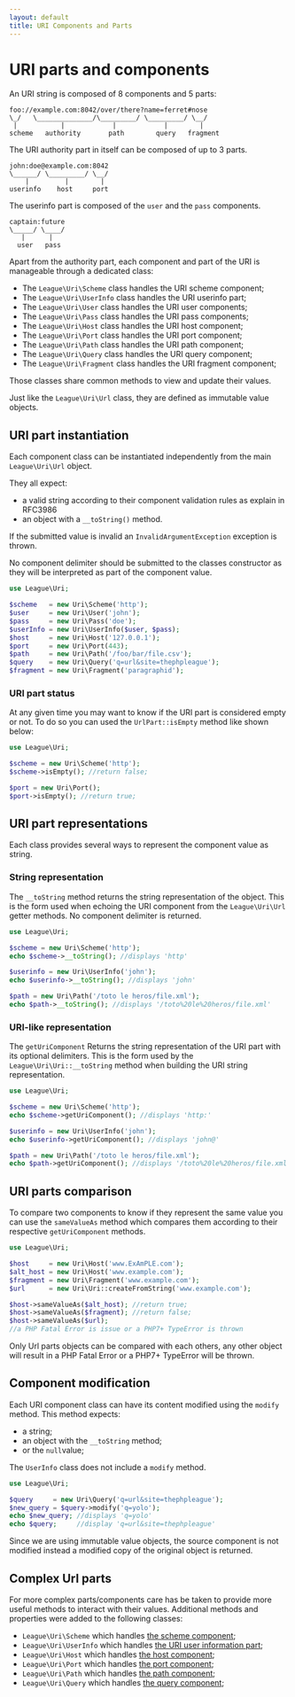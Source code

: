 ```yaml
---
layout: default
title: URI Components and Parts
---
```


# URI parts and components

An URI string is composed of 8 components and 5 parts:

~~~
foo://example.com:8042/over/there?name=ferret#nose
\_/   \______________/\_________/ \_________/ \__/
 |           |            |            |        |
scheme   authority       path        query   fragment
~~~

The URI authority part in itself can be composed of up to 3 parts.

~~~
john:doe@example.com:8042
\______/ \_________/ \__/
    |         |        |
userinfo    host     port
~~~

The userinfo part is composed of the `user` and the `pass` components.

~~~
captain:future
\_____/ \____/
   |      |
  user   pass
~~~

Apart from the authority part, each component and part of the URI is manageable through a dedicated class:

- The `League\Uri\Scheme` class handles the URI scheme component;
- The `League\Uri\UserInfo` class handles the URI userinfo part;
- The `League\Uri\User` class handles the URI user components;
- The `League\Uri\Pass` class handles the URI pass components;
- The `League\Uri\Host` class handles the URI host component;
- The `League\Uri\Port` class handles the URI port component;
- The `League\Uri\Path` class handles the URI path component;
- The `League\Uri\Query` class handles the URI query component;
- The `League\Uri\Fragment` class handles the URI fragment component;

Those classes share common methods to view and update their values.

<p class="message-notice">Just like the <code>League\Uri\Url</code> class, they are defined as immutable value objects.</p>

## URI part instantiation

Each component class can be instantiated independently from the main `League\Uri\Url` object.

They all expect:

- a valid string according to their component validation rules as explain in RFC3986
- an object with a `__toString()` method.

<p class="message-warning">If the submitted value is invalid an <code>InvalidArgumentException</code> exception is thrown.</p>

<p class="message-warning">No component delimiter should be submitted to the classes constructor as they will be interpreted as part of the component value.</p>

~~~php
use League\Uri;

$scheme   = new Uri\Scheme('http');
$user     = new Uri\User('john');
$pass     = new Uri\Pass('doe');
$userInfo = new Uri\UserInfo($user, $pass);
$host     = new Uri\Host('127.0.0.1');
$port     = new Uri\Port(443);
$path     = new Uri\Path('/foo/bar/file.csv');
$query    = new Uri\Query('q=url&site=thephpleague');
$fragment = new Uri\Fragment('paragraphid');
~~~

### URI part status

At any given time you may want to know if the URI part is considered empty or not. To do so you can used the `UrlPart::isEmpty` method like shown below:

~~~php
use League\Uri;

$scheme = new Uri\Scheme('http');
$scheme->isEmpty(); //return false;

$port = new Uri\Port();
$port->isEmpty(); //return true;
~~~

## URI part representations

Each class provides several ways to represent the component value as string.

### String representation

The `__toString` method returns the string representation of the object. This is the form used when echoing the URI component from the `League\Uri\Url` getter methods. No component delimiter is returned.

~~~php
use League\Uri;

$scheme = new Uri\Scheme('http');
echo $scheme->__toString(); //displays 'http'

$userinfo = new Uri\UserInfo('john');
echo $userinfo->__toString(); //displays 'john'

$path = new Uri\Path('/toto le heros/file.xml');
echo $path->__toString(); //displays '/toto%20le%20heros/file.xml'
~~~

### URI-like representation

The `getUriComponent` Returns the string representation of the URI part with its optional delimiters. This is the form used by the `League\Uri\Uri::__toString` method when building the URI string representation.

~~~php
use League\Uri;

$scheme = new Uri\Scheme('http');
echo $scheme->getUriComponent(); //displays 'http:'

$userinfo = new Uri\UserInfo('john');
echo $userinfo->getUriComponent(); //displays 'john@'

$path = new Uri\Path('/toto le heros/file.xml');
echo $path->getUriComponent(); //displays '/toto%20le%20heros/file.xml'
~~~

## URI parts comparison

To compare two components to know if they represent the same value you can use the `sameValueAs` method which compares them according to their respective `getUriComponent` methods.

~~~php
use League\Uri;

$host     = new Uri\Host('www.ExAmPLE.com');
$alt_host = new Uri\Host('www.example.com');
$fragment = new Uri\Fragment('www.example.com');
$url      = new Uri\Uri::createFromString('www.example.com');

$host->sameValueAs($alt_host); //return true;
$host->sameValueAs($fragment); //return false;
$host->sameValueAs($url);
//a PHP Fatal Error is issue or a PHP7+ TypeError is thrown
~~~

<p class="message-warning">Only Url parts objects can be compared with each others, any other object will result in a PHP Fatal Error or a PHP7+ TypeError will be thrown.</p>

## Component modification

Each URI component class can have its content modified using the `modify` method. This method expects:

- a string;
- an object with the `__toString` method;
- or the `null`value;

<p class="message-warning">The <code>UserInfo</code> class does not include a <code>modify</code> method.</p>

~~~php
use League\Uri;

$query     = new Uri\Query('q=url&site=thephpleague');
$new_query = $query->modify('q=yolo');
echo $new_query; //displays 'q=yolo'
echo $query;     //display 'q=url&site=thephpleague'
~~~

Since we are using immutable value objects, the source component is not modified instead a modified copy of the original object is returned.

## Complex Url parts

For more complex parts/components care has be taken to provide more useful methods to interact with their values. Additional methods and properties were added to the following classes:

* `League\Uri\Scheme` which handles [the scheme component](/4.0/components/scheme/);
* `League\Uri\UserInfo` which handles [the URI user information part](/4.0/components/userinfo/);
* `League\Uri\Host` which handles [the host component](/4.0/components/host/);
* `League\Uri\Port` which handles [the port component](/4.0/components/port/);
* `League\Uri\Path` which handles [the path component](/4.0/components/path/);
* `League\Uri\Query` which handles [the query component](/4.0/components/query/);
